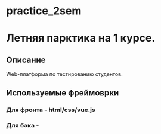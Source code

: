 # practice_2sem
# Летняя парктика на 1 курсе. 

## Описание
Web-платформа по тестированию студентов.

## Используемые фреймоврки

  ### Для фронта - html/css/vue.js

  ### Для бэка - 
